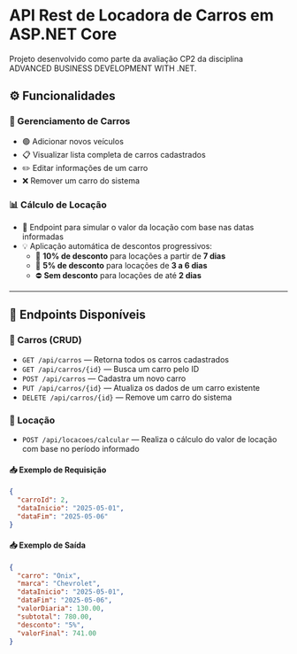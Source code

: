 # API Rest de Locadora de Carros em ASP.NET Core
Projeto desenvolvido como parte da avaliação CP2 da disciplina ADVANCED BUSINESS DEVELOPMENT WITH .NET.

## ⚙️ Funcionalidades

### 🚗 Gerenciamento de Carros
- 🟢 Adicionar novos veículos
- 📋 Visualizar lista completa de carros cadastrados
- ✏️ Editar informações de um carro
- ❌ Remover um carro do sistema

### 📊 Cálculo de Locação
- 📎 Endpoint para simular o valor da locação com base nas datas informadas
- 💡 Aplicação automática de descontos progressivos:
  - 🔻 **10% de desconto** para locações a partir de **7 dias**
  - 🔻 **5% de desconto** para locações de **3 a 6 dias**
  - ⛔ **Sem desconto** para locações de até **2 dias**

---

## 🧩 Endpoints Disponíveis

### 🔧 Carros (CRUD)
- `GET /api/carros` — Retorna todos os carros cadastrados  
- `GET /api/carros/{id}` — Busca um carro pelo ID  
- `POST /api/carros` — Cadastra um novo carro  
- `PUT /api/carros/{id}` — Atualiza os dados de um carro existente  
- `DELETE /api/carros/{id}` — Remove um carro do sistema  

### 📐 Locação
- `POST /api/locacoes/calcular` — Realiza o cálculo do valor de locação com base no período informado

#### 📥 Exemplo de Requisição
```json
{
  "carroId": 2,
  "dataInicio": "2025-05-01",
  "dataFim": "2025-05-06"
}
```

#### 📥 Exemplo de Saída
```json
{
  "carro": "Onix",
  "marca": "Chevrolet",
  "dataInicio": "2025-05-01",
  "dataFim": "2025-05-06",
  "valorDiaria": 130.00,
  "subtotal": 780.00,
  "desconto": "5%",
  "valorFinal": 741.00
}
```
